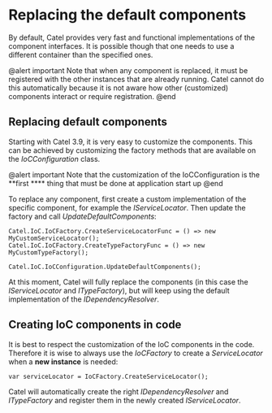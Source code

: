 # Replacing the default components

By default, Catel provides very fast and functional implementations of the component interfaces. It is possible though that one needs to use a different container than the specified ones.

@alert important
Note that when any component is replaced, it must be registered with the other instances that are already running. Catel cannot do this automatically because it is not aware how other (customized) components interact or require registration.
@end

## Replacing default components

Starting with Catel 3.9, it is very easy to customize the components. This can be achieved by customizing the factory methods that are available on the *IoCConfiguration* class.

@alert important
Note that the customization of the IoCConfiguration is the **first **** thing that must be done at application start up
@end

To replace any component, first create a custom implementation of the specific component, for example the *IServiceLocator*. Then update the factory and call *UpdateDefaultComponents*:

```
Catel.IoC.IoCFactory.CreateServiceLocatorFunc = () => new MyCustomServiceLocator();
Catel.IoC.IoCFactory.CreateTypeFactoryFunc = () => new MyCustomTypeFactory();
 
Catel.IoC.IoCConfiguration.UpdateDefaultComponents();
```

At this moment, Catel will fully replace the components (in this case the *IServiceLocator* and *ITypeFactory*), but will keep using the default implementation of the *IDependencyResolver*.

## Creating IoC components in code

It is best to respect the customization of the IoC components in the code. Therefore it is wise to always use the *IoCFactory* to create a *ServiceLocator* when a **new instance** is needed:

```
var serviceLocator = IoCFactory.CreateServiceLocator();
```

Catel will automatically create the right *IDependencyResolver* and *ITypeFactory* and register them in the newly created *IServiceLocator*.

